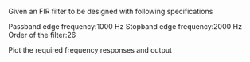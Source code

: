
Given an FIR filter to be designed with following specifications

Passband edge frequency:1000 Hz
Stopband edge frequency:2000 Hz
Order of the filter:26

Plot the required frequency responses and output

